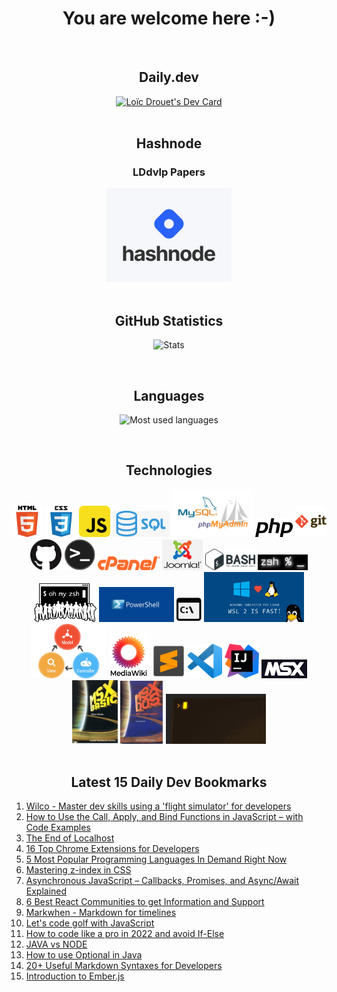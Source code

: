<h1 align="center"> You are welcome here :-)</h1>

<br />

<div align="center">
    <h2>Daily.dev</h2>    
    <a href="https://app.daily.dev/LDdvlp">
        <img
            src="https://api.daily.dev/devcards/6a2db644d7b342d5924aa8a261fc3c97.png?r=d2h" width="400"
            alt="Loïc Drouet's Dev Card" 
        />
    </a>
</div>

<br />

<div align="center">
    <h2>Hashnode</h2>
    <h3>LDdvlp Papers</h3>
    <a href="https://lddvlp.hashnode.dev/">
        <img 
            src="/images/00-hashnode-logo.jfif" 
            width="200" alt="LDdvlp Papers" 
        />
    </a>
</div>

<br />

<div align="center">
    <h2>GitHub Statistics</h2>
    
![Stats](https://github-readme-stats.vercel.app/api?username=lddvlp&show_icons=true&theme=radical&count_private=true)

</div>

<br />

<div align="center">
    <h2>Languages</h2>

![Most used languages](https://github-readme-stats.vercel.app/api/top-langs/?username=lddvlp)

</div>

<br />

<div align="center">
    <h2>Technologies</h2>

<!-- Image #01    -->
<img alt="HTML5" width="50px" src="https://raw.githubusercontent.com/github/explore/80688e429a7d4ef2fca1e82350fe8e3517d3494d/topics/html/html.png" />

<!-- Image #02    -->
<img alt="CSS3" width="50px" src="https://raw.githubusercontent.com/github/explore/80688e429a7d4ef2fca1e82350fe8e3517d3494d/topics/css/css.png" />

<!-- Image #03    -->
<img alt="JavaScript" width="50px"   src="/images/03-javascript-logo.png" />

<!-- Image #04    -->
<img alt="SQL" width="90px" src="/images/04-sql-logo.jpg" />

<!-- Image #05    -->
<img alt="phpMyAdmin-MySQL" width="130px" src="/images/05-phpmyadmin-mysql-logo.png" />

<!-- Image #06    -->
<img alt="PHP" width="60px" src="/images/06-php-logo-alt.png" />

<!-- Image #07    -->
<img alt="Git" width="50px" src="https://raw.githubusercontent.com/github/explore/80688e429a7d4ef2fca1e82350fe8e3517d3494d/topics/git/git.png" />

<!-- Image #08    -->
<img alt="GitHub" width="50px" src="https://raw.githubusercontent.com/github/explore/78df643247d429f6cc873026c0622819ad797942/topics/github/github.png" />

<!-- Image #09    -->
<img alt="Shell" width="50px" src="https://raw.githubusercontent.com/github/explore/80688e429a7d4ef2fca1e82350fe8e3517d3494d/topics/terminal/terminal.png" />

<!-- Image #10    -->
<img alt="cPanel" width="100px" src="/images/10-cpanel-logo.png" />

<!-- Image #11    -->
<img alt="Joomla!" width="65px" src="/images/11-joomla-logo.png" />

<!-- Image #12    -->
<img alt="Bash" width="80px" src="/images/12-bash-logo.png" />

<!-- Image #13    -->
<img alt="Zsh" width="80px" src="/images/13-zsh-logo.gif" />

<!-- Image #14    -->
<img alt="Oh My Zsh" width="100px" src="/images/14-oh_my_zsh-logo.png" />

<!-- Image #15    -->
<img alt="PowerShell" width="120px" src="/images/15-powershell-logo.jpg" />

<!-- Image #16    -->
<img alt="cmd" width="40px" src="/images/16-cmd-logo.png" />

<!-- Image #17    -->
<img alt="WSL2" width="160px" src="/images/17-wsl2-logo.jpg" />

<!-- Image #18    -->
<img alt="MVC" width="120px" src="/images/18-mvc-logo.jpg" />

<!-- Image #19    -->
<img alt="MediaWiki" width="65px" src="/images/19-mediawiki-logo.png" />

<!-- Image #90    -->
<img alt="Sublime Text" width="55px" src="/images/90-sublime_text-logo.png" />

<!-- Image #91    -->
<img alt="VS Code" width="55px" src="/images/91-vs_code-logo.png" />

<!-- Image #92    -->
<img alt="IntelliJ IDEA" width="55px" src="/images/92-intellij_idea.png" />

<!-- Image #95   -->
<img alt="MSX" width="73px" src="/images/95-msx-logo.png" />

<!-- Image #96    -->
<img alt="MSX-BASIC" width="73px" src="/images/96-msx_ basic-logo.jfif" />

<!-- Image #97    -->
<img alt="MSX-DOS" width="69px" src="/images/97-msx_dos-logo.jpg" />

<!-- Image #99    -->
<img alt="Amber Terminal" width="160px" src="/images/98-amber_terminal.gif" />

</div>

<br />

<div align="center">
    <h2>Latest 15 Daily Dev Bookmarks</h2>
</div>

<!-- daily.dev BOOKMARKS:START -->
1. [Wilco - Master dev skills using a &#39;flight simulator&#39; for developers](https://app.daily.dev/posts/Mz9R-HG1F?utm_source=rss&utm_medium=bookmarks&utm_campaign=Yaq6rDv_C)
2. [How to Use the Call, Apply, and Bind Functions in JavaScript – with Code Examples](https://app.daily.dev/posts/fOLYWYLSh?utm_source=rss&utm_medium=bookmarks&utm_campaign=Yaq6rDv_C)
3. [The End of Localhost](https://app.daily.dev/posts/s9-W05wU-?utm_source=rss&utm_medium=bookmarks&utm_campaign=Yaq6rDv_C)
4. [16 Top Chrome Extensions for Developers](https://app.daily.dev/posts/FUuqe06O4?utm_source=rss&utm_medium=bookmarks&utm_campaign=Yaq6rDv_C)
5. [5 Most Popular Programming Languages In Demand Right Now](https://app.daily.dev/posts/LA3uL6kJV?utm_source=rss&utm_medium=bookmarks&utm_campaign=Yaq6rDv_C)
6. [Mastering z-index in CSS](https://app.daily.dev/posts/J-C6PyyKl?utm_source=rss&utm_medium=bookmarks&utm_campaign=Yaq6rDv_C)
7. [Asynchronous JavaScript – Callbacks, Promises, and Async/Await Explained](https://app.daily.dev/posts/N1TeFqlYe?utm_source=rss&utm_medium=bookmarks&utm_campaign=Yaq6rDv_C)
8. [6 Best React Communities to get Information and Support](https://app.daily.dev/posts/uZnZJrS8s?utm_source=rss&utm_medium=bookmarks&utm_campaign=Yaq6rDv_C)
9. [Markwhen - Markdown for timelines](https://app.daily.dev/posts/delly3rv2?utm_source=rss&utm_medium=bookmarks&utm_campaign=Yaq6rDv_C)
10. [Let&#39;s code golf with JavaScript](https://app.daily.dev/posts/AXKn8d0A9?utm_source=rss&utm_medium=bookmarks&utm_campaign=Yaq6rDv_C)
11. [How to code like a pro in 2022 and avoid If-Else](https://app.daily.dev/posts/3j-huuc7r?utm_source=rss&utm_medium=bookmarks&utm_campaign=Yaq6rDv_C)
12. [JAVA vs NODE](https://app.daily.dev/posts/CugG5UVzx?utm_source=rss&utm_medium=bookmarks&utm_campaign=Yaq6rDv_C)
13. [How to use Optional in Java](https://app.daily.dev/posts/H5L_zXGjL?utm_source=rss&utm_medium=bookmarks&utm_campaign=Yaq6rDv_C)
14. [20+ Useful Markdown Syntaxes for Developers](https://app.daily.dev/posts/AXXhvs315?utm_source=rss&utm_medium=bookmarks&utm_campaign=Yaq6rDv_C)
15. [Introduction to Ember.js](https://app.daily.dev/posts/5NTXBjy1x?utm_source=rss&utm_medium=bookmarks&utm_campaign=Yaq6rDv_C)

<!-- daily.dev BOOKMARKS:END -->
